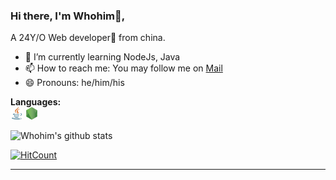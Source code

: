 ### Hi there, I'm Whohim👦,
A 24Y/O Web  developer🎯 from china.
- 🌱 I’m currently learning NodeJs, Java
- 📫 How to reach me: You may follow me on [Mail](534801304@qq.com)  
- 😄 Pronouns: he/him/his

**Languages:**  
<code><img height="20" src="https://raw.githubusercontent.com/github/explore/80688e429a7d4ef2fca1e82350fe8e3517d3494d/topics/java/java.png"></code>
<code><img height="20" src="https://raw.githubusercontent.com/github/explore/80688e429a7d4ef2fca1e82350fe8e3517d3494d/topics/nodejs/nodejs.png"></code>

![Whohim's github stats](https://github-readme-stats.vercel.app/api?username=600849155&show_icons=true&hide=["issues"])

[![HitCount](http://hits.dwyl.com/600849155/600849155.svg)](http://hits.dwyl.com/600849155/600849155)

---
